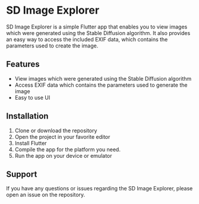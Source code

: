 # SD Image Explorer

SD Image Explorer is a simple Flutter app that enables you to view images which were generated using the Stable Diffusion algorithm. It also provides an easy way to access the included EXIF data, which contains the parameters used to create the image.

## Features

- View images which were generated using the Stable Diffusion algorithm
- Access EXIF data which contains the parameters used to generate the image
- Easy to use UI

## Installation

1. Clone or download the repository
2. Open the project in your favorite editor
3. Install Flutter
4. Compile the app for the platform you need.
5. Run the app on your device or emulator


## Support

If you have any questions or issues regarding the SD Image Explorer, please open an issue on the repository.